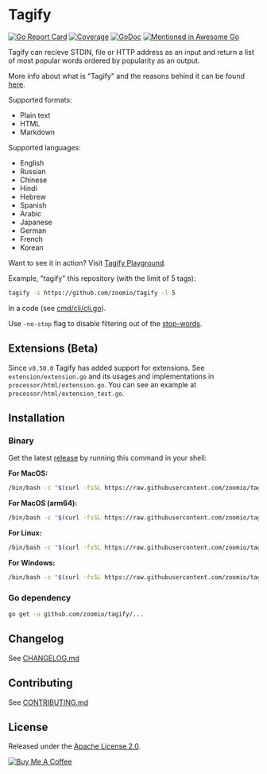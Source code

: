 # Tagify

[![Go Report Card](https://goreportcard.com/badge/github.com/zoomio/tagify)](https://goreportcard.com/report/github.com/zoomio/tagify)
[![Coverage](https://codecov.io/gh/zoomio/tagify/branch/master/graph/badge.svg)](https://codecov.io/gh/zoomio/tagify)
[![GoDoc](https://godoc.org/github.com/zoomio/tagify?status.svg)](https://godoc.org/github.com/zoomio/tagify)
[![Mentioned in Awesome Go](https://awesome.re/mentioned-badge.svg)](https://github.com/avelino/awesome-go)

Tagify can recieve STDIN, file or HTTP address as an input and return a list of most popular words ordered by popularity as an output.

More info about what is "Tagify" and the reasons behind it can be found [here](https://zoomio.org/blog/post/tags_as_a_service-5712840111423488).

Supported formats:
- Plain text
- HTML
- Markdown

Supported languages:
- English
- Russian
- Chinese
- Hindi
- Hebrew
- Spanish
- Arabic
- Japanese
- German
- French
- Korean

Want to see it in action? Visit [Tagify Playground](https://www.zoomio.org/tagify).

Example, "tagify" this repository (with the limit of 5 tags):
```bash
tagify -s https://github.com/zoomio/tagify -l 5
```

In a code (see [cmd/cli/cli.go](https://raw.githubusercontent.com/zoomio/tagify/master/cmd/cli/cli.go)).

Use `-no-stop` flag to disable filtering out of the [stop-words](https://github.com/zoomio/stopwords).

## Extensions (Beta)

Since `v0.50.0` Tagify has added support for extensions. See `extension/extension.go` and its usages and implementations in `processor/html/extension.go`. You can see an example at `processor/html/extension_test.go`.

## Installation

### Binary

Get the latest [release](https://github.com/zoomio/tagify/releases/latest) by running this command in your shell:

__For MacOS:__
```bash
/bin/bash -c "$(curl -fsSL https://raw.githubusercontent.com/zoomio/tagify/master/_bin/install.sh)" -o darwin
```

__For MacOS (arm64):__
```bash
/bin/bash -c "$(curl -fsSL https://raw.githubusercontent.com/zoomio/tagify/master/_bin/install.sh)" -o darwin arm64
```

__For Linux:__
```bash
/bin/bash -c "$(curl -fsSL https://raw.githubusercontent.com/zoomio/tagify/master/_bin/install.sh)" -o linux
```

__For Windows:__
```bash
/bin/bash -c "$(curl -fsSL https://raw.githubusercontent.com/zoomio/tagify/master/_bin/install.sh)" -o windows
```

### Go dependency

```bash
go get -u github.com/zoomio/tagify/...
```

## Changelog

See [CHANGELOG.md](https://raw.githubusercontent.com/zoomio/tagify/master/CHANGELOG.md)

## Contributing

See [CONTRIBUTING.md](https://raw.githubusercontent.com/zoomio/tagify/master/CONTRIBUTING.md)

## License

Released under the [Apache License 2.0](https://raw.githubusercontent.com/zoomio/tagify/master/LICENSE).

[![Buy Me A Coffee](https://www.buymeacoffee.com/assets/img/custom_images/orange_img.png)](https://www.buymeacoffee.com/smeshkov)
